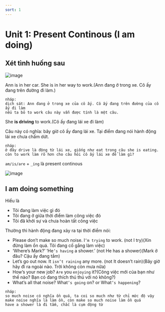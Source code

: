 ```yaml
---
sort: 1
---
```


# Unit 1: Present Continous (I am doing)

## Xét tình huống sau

![image](https://user-images.githubusercontent.com/81136429/114384536-07f9d280-9bb9-11eb-9906-cca3d8ec93f9.png)

Ann is in her car. She is in her way to work.(Ann đang ở trong xe. Cô ấy đang trên đường đi làm.)

```
nháp:
dịch sát: Ann đang ở trong xe của cô ấy. Cô ấy đang trên đường của cô ấy đi làm
nếu ta bỏ to work câu này vẫn được tính là một câu.
```

She **is driving** to work.(Cô ấy đang lái xe đi làm)

Câu này có nghĩa: bây giờ cô ấy đang lái xe. Tại điểm đang nói hành động lái xe chưa chấm dứt.

```
nháp: 
ở đây drive là động từ lái xe, giống như eat trong câu she is eating. 
còn to work làm rõ hơn cho câu hỏi cô ấy lái xe để làm gì?
```
`am/is/are` + `_ing` là present continous

![image](https://user-images.githubusercontent.com/81136429/114386171-121cd080-9bbb-11eb-9e68-17ca279b1667.png)

## I am doing something

Hiểu là
- Tôi đang làm việc gì đó
- Tôi đang ở giữa thời điểm làm công việc đó
- Tôi đã khởi sự và chưa hoàn tất công việc

Thường thì hành động đang xảy ra tại thời điểm nói:

- Please don’t make so much noise. I`’m trying` to work. (not I try)(Xin đừng làm ồn quá. Tôi đang cố gắng làm việc)
- ‘Where’s Mark?’ ‘He`’s having` a shower.’ (not He has a shower)(Mark ở đâu? Cậu ấy đang tắm)
- Let’s go out now. It `isn’t raining` any more. (not It doesn’t rain)(Bây giờ hãy đi ra ngoài nào. Trời không còn mưa nữa)
- How’s your new job? `Are` you `enjoying` it?(Công việc mới của bạn như thế nào? Bạn có đang thích thú thú với nó không?)
- What’s all that noise? What`’s going` on? or What`’s happening`?

```
nháp:
so much noise có nghĩa ồn quá, ta coi so much như từ chỉ mức độ vậy
make noise nghĩa là làm ồn, còn make so much noise làm ồn quá
have a shower là đi tắm, chắc là cụm động từ


